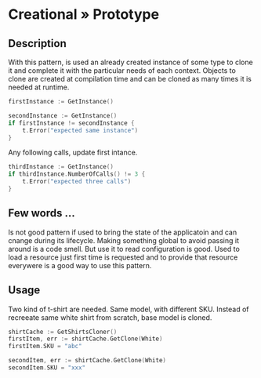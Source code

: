 # Creational » Prototype

## Description

With this pattern, is used an already created instance of some type to clone it and complete it with the particular needs of each context. Objects to clone are created at compilation time and can be cloned as many times it is needed at runtime.

```go
firstInstance := GetInstance()

secondInstance := GetInstance()
if firstInstance != secondInstance {
	t.Error("expected same instance")
}
```

Any following calls, update first intance.

```go
thirdInstance := GetInstance()
if thirdInstance.NumberOfCalls() != 3 {
	t.Error("expected three calls")
}
```

## Few words …

Is not good pattern if used to bring the state of the applicatoin and can cnange during its lifecycle. Making something global to avoid passing it around is a code smell. But use it to read configuration is good. Used to load a resource just first time is requested and to provide that resource everywere is a good way to use this pattern.

## Usage

Two kind of t-shirt are needed. Same model, with different SKU. Instead of recreeate same white shirt from scratch, base model is cloned.

```go
shirtCache := GetShirtsCloner()
firstItem, err := shirtCache.GetClone(White)
firstItem.SKU = "abc"

secondItem, err := shirtCache.GetClone(White)
secondItem.SKU = "xxx"
```
